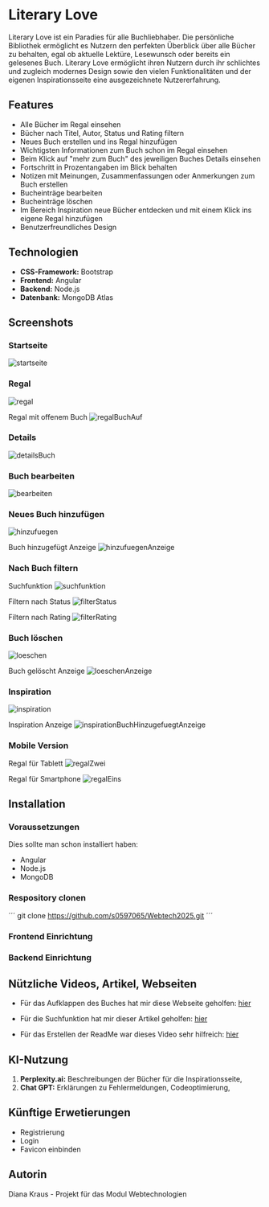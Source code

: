 # Literary Love 
Literary Love ist ein Paradies für alle Buchliebhaber. Die persönliche Bibliothek ermöglicht es Nutzern den perfekten Überblick über alle Bücher zu behalten, egal ob aktuelle Lektüre, Lesewunsch oder bereits ein gelesenes Buch. Literary Love ermöglicht ihren Nutzern durch ihr schlichtes und zugleich modernes Design sowie den vielen Funktionalitäten und der eigenen Inspirationsseite eine ausgezeichnete Nutzererfahrung. 

## Features
- Alle Bücher im Regal einsehen
- Bücher nach Titel, Autor, Status und Rating filtern
- Neues Buch erstellen und ins Regal hinzufügen
- Wichtigsten Informationen zum Buch schon im Regal einsehen
- Beim Klick auf "mehr zum Buch" des jeweiligen Buches Details einsehen
- Fortschritt in Prozentangaben im Blick behalten
- Notizen mit Meinungen, Zusammenfassungen oder Anmerkungen zum Buch erstellen
- Bucheinträge bearbeiten
- Bucheinträge löschen
- Im Bereich Inspiration neue Bücher entdecken und mit einem Klick ins eigene Regal hinzufügen
- Benutzerfreundliches Design

## Technologien
- **CSS-Framework:** Bootstrap
- **Frontend:** Angular
- **Backend:** Node.js
- **Datenbank:** MongoDB Atlas

## Screenshots
### Startseite
![startseite](./screenshots/startseite.png)

### Regal
![regal](./screenshots/regal.png)

Regal mit offenem Buch
![regalBuchAuf](./screenshots/regalBuchAuf.png)

### Details
![detailsBuch](./screenshots/detailsBuch.png)

### Buch bearbeiten
![bearbeiten](./screenshots/bearbeiten.png)

### Neues Buch hinzufügen
![hinzufuegen](./screenshots/hinzufuegen.png)

Buch hinzugefügt Anzeige
![hinzufuegenAnzeige](./screenshots/hinzufuegenAnzeige.png)

### Nach Buch filtern
Suchfunktion
![suchfunktion](./screenshots/suchfunktion.png)

Filtern nach Status
![filterStatus](./screenshots/filterStatus.png)

Filtern nach Rating
![filterRating](./screenshots/filterRating.png)

### Buch löschen
![loeschen](./screenshots/loeschen.png)

Buch gelöscht Anzeige
![loeschenAnzeige](./screenshots/loeschenAnzeige.png)

### Inspiration
![inspiration](./screenshots/inspiration.png)

Inspiration Anzeige
![inspirationBuchHinzugefuegtAnzeige](./screenshots/inspirationBuchHinzugefuegtAnzeige.png)

### Mobile Version
Regal für Tablett
![regalZwei](./screenshots/regalZwei.png)

Regal für Smartphone
![regalEins](./screenshots/regalEins.png)


## Installation

### Voraussetzungen

Dies sollte man schon installiert haben:

- Angular
- Node.js
- MongoDB

### Respository clonen
´´´
git clone https://github.com/s0597065/Webtech2025.git
´´´
### Frontend Einrichtung

### Backend Einrichtung 

## Nützliche Videos, Artikel, Webseiten
- Für das Aufklappen des Buches hat mir diese Webseite geholfen: [hier](https://uiverse.io/eslam-hany/selfish-bobcat-73)

- Für die Suchfunktion hat mir dieser Artikel geholfen: [hier](https://v17.angular.io/tutorial/first-app/first-app-lesson-13)

- Für das Erstellen der ReadMe war dieses Video sehr hilfreich: [hier](https://www.youtube.com/watch?v=EN6d6djVIJI)
  
## KI-Nutzung
1. **Perplexity.ai:** Beschreibungen der Bücher für die Inspirationsseite, 
2. **Chat GPT:** Erklärungen zu Fehlermeldungen, Codeoptimierung, 

## Künftige Erwetierungen
- Registrierung
- Login
- Favicon einbinden

## Autorin
Diana Kraus - Projekt für das Modul Webtechnologien

